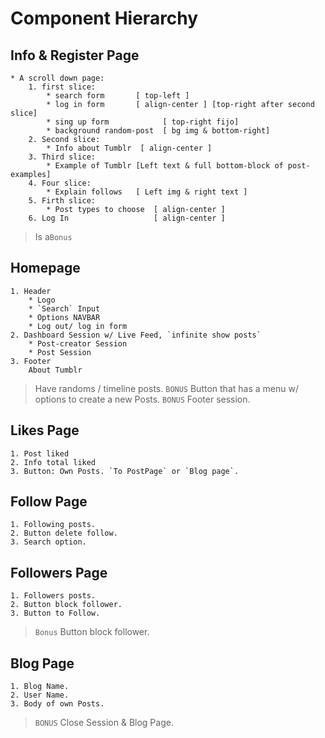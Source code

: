 # Component Hierarchy

## Info & Register Page
    * A scroll down page:
        1. first slice:
            * search form       [ top-left ]
            * log in form       [ align-center ] [top-right after second slice]
            * sing up form            [ top-right fijo]
            * background random-post  [ bg img & bottom-right]
        2. Second slice:
            * Info about Tumblr  [ align-center ] 
        3. Third slice:
            * Example of Tumblr [Left text & full bottom-block of post-examples]
        4. Four slice:
            * Explain follows   [ Left img & right text ]
        5. Firth slice:
            * Post types to choose  [ align-center ]
        6. Log In                   [ align-center ]
> Is a`Bonus`

## Homepage
    1. Header 
        * Logo
        * `Search` Input
        * Options NAVBAR
        * Log out/ log in form
    2. Dashboard Session w/ Live Feed, `infinite show posts` 
        * Post-creator Session
        * Post Session 
    3. Footer
        About Tumblr
> Have randoms / timeline posts.
> `BONUS` Button that has a menu w/ options to create a new Posts.
> `BONUS` Footer session.

## Likes Page
    1. Post liked
    2. Info total liked 
    3. Button: Own Posts. `To PostPage` or `Blog page`.

## Follow Page
    1. Following posts.
    2. Button delete follow.
    3. Search option.

## Followers Page
    1. Followers posts.
    2. Button block follower. 
    3. Button to Follow.
> `Bonus` Button block follower. 
 
## Blog Page
    1. Blog Name.  
    2. User Name.
    3. Body of own Posts.

> `BONUS` Close Session & Blog Page.